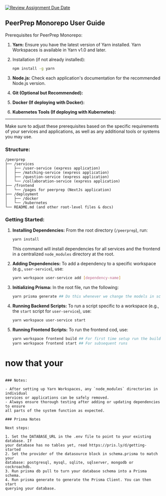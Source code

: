 [![Review Assignment Due Date](https://classroom.github.com/assets/deadline-readme-button-24ddc0f5d75046c5622901739e7c5dd533143b0c8e959d652212380cedb1ea36.svg)](https://classroom.github.com/a/6BOvYMwN)

## PeerPrep Monorepo User Guide

Prerequisites for PeerPrep Monorepo:

1.  **Yarn:** Ensure you have the latest version of Yarn installed. Yarn
    Workspaces is available in Yarn v1.0 and later.
2.  Installation (if not already installed):

    ```bash
    npm install -g yarn
    ```

3.  **Node.js:** Check each application's documentation for the recommended
    Node.js version.
4.  **Git (Optional but Recommended):**
5.  **Docker (If deploying with Docker):**
6.  **Kubernetes Tools (If deploying with Kubernetes):**

---

Make sure to adjust these prerequisites based on the specific requirements of
your services and applications, as well as any additional tools or systems you
may use.

### Structure:

```
/peerprep
├── /services
│   ├── /user-service (express application)
│   ├── /matching-service (express application)
│   ├── /question-service (express application)
│   └── /collaboration-service (express application)
├── /frontend
│   └── /pages for peerprep (NextJs application)
├── /deployment
│   ├── /docker
│   └── /kubernetes
└── README.md (and other root-level files & docs)
```

### Getting Started:

1. **Installing Dependencies:** From the root directory (`/peerprep`), run:

   ```bash
   yarn install
   ```

   This command will install dependencies for all services and the frontend in a
   centralized `node_modules` directory at the root.

2. **Adding Dependencies:** To add a dependency to a specific workspace (e.g.,
   `user-service`), use:

   ```bash
   yarn workspace user-service add [dependency-name]
   ```

3. **Initializing Prisma:** In the root file, run the following:

   ```bash
   yarn prisma generate ## Do this whenever we change the models in schema.prisma
   ```

4. **Running Backend Scripts:** To run a script specific to a workspace (e.g.,
   the `start` script for `user-service`), use:

   ```bash
   yarn workspace user-service start
   ```

5. **Running Frontend Scripts:** To run the frontend cod, use:
   ```bash
   yarn workspace frontend build ## For first time setup run the build command
   yarn workspace frontend start ## For subsequent runs
   ```

# now that your

```

### Notes:

- After setting up Yarn Workspaces, any `node_modules` directories in individual
services or applications can be safely removed.
- Always ensure thorough testing after adding or updating dependencies to ensure
all parts of the system function as expected.

### Prisma Notes

Next steps:

1. Set the DATABASE_URL in the .env file to point to your existing database. If
your database has no tables yet, read https://pris.ly/d/getting-started
2. Set the provider of the datasource block in schema.prisma to match your
database: postgresql, mysql, sqlite, sqlserver, mongodb or cockroachdb.
3. Run prisma db pull to turn your database schema into a Prisma schema.
4. Run prisma generate to generate the Prisma Client. You can then start
querying your database.
```
